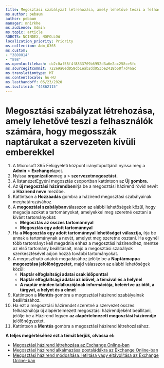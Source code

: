 ```yaml
---
title: Megosztási szabályzat létrehozása, amely lehetővé teszi a felhasználók számára, hogy megosszák naptárukat a szervezeten kívüli emberekkel
ms.author: pebaum
author: pebaum
manager: mnirkhe
ms.audience: Admin
ms.topic: article
ROBOTS: NOINDEX, NOFOLLOW
localization_priority: Priority
ms.collection: Adm_O365
ms.custom:
- "3800014"
- "898"
ms.openlocfilehash: cb2c0af55f4f8833709b6952d3a6e2ac258ce5fc
ms.sourcegitcommit: 722e9a0ed058cb1eab2dd053be2418b60f7d4aac
ms.translationtype: MT
ms.contentlocale: hu-HU
ms.lasthandoff: 06/23/2020
ms.locfileid: "44862115"
---
```

# <a name="create-a-sharing-policy-to-allow-your-users-to-share-their-calendar-with-people-outside-your-organization"></a>Megosztási szabályzat létrehozása, amely lehetővé teszi a felhasználók számára, hogy megosszák naptárukat a szervezeten kívüli emberekkel

1. A Microsoft 365 Felügyeleti központ irányítópultjáról nyissa meg a **Admin**  >  **Exchange**lapot.
2. Nyissa **organization**meg a  >  **szervezetmegosztást.**
3. A listanézetEgyéni megosztás csoportban kattintson az **Új** **gombra.**
4. Az **új megosztási házirendben**írja be a megosztási házirend rövid nevét a **Házirend neve** mezőbe.
5. Kattintson a **Hozzáadás** gombra a házirend megosztási szabályainak meghatározásához.
6. A **megosztási szabályban**válasszon az alábbi lehetőségek közül, hogy megadja azokat a tartományokat, amelyekkel meg szeretné osztani a kívánt tartományokat:
    - **Megosztás az összes tartománnyal**
    - **Megosztás egy adott tartománnyal**
8. Ha **a Megosztás egy adott tartománnyal lehetőséget választja,** írja be annak a tartománynak a nevét, amelyet meg szeretne osztani. Ha egynél több tartományt kell megadnia ehhez a megosztási házirendhez, mentse az első tartomány beállításait, majd a megosztási szabályok szerkesztésével adjon hozzá további tartományokat.
9. A megosztható adatok megadásához jelölje be a **Naptármappa megosztása jelölőnégyzetet,** majd válasszon az alábbi lehetőségek közül:
    - **Naptár elfoglaltsági adatai csak időponttal**
    - **Naptár elfoglaltsági adatai az idővel, a témával és a helynel**
    - **A naptár minden találkozójának információja, beleértve az időt, a tárgyat, a helyet és a címet**
11. Kattintson a **Mentés** gombra a megosztási házirend szabályainak beállításához.
12. Ha ezt a megosztási házirendet szeretné a szervezet összes felhasználója új alapértelmezett megosztási házirendjeként beállítani, jelölje be a Házirend legyen **az alapértelmezett megosztási házirendje** jelölőnégyzetet.
13. Kattintson a **Mentés** gombra a megosztási házirend létrehozásához.  

**A teljes megértéséhez ezt a témát kérjük, olvassa el:**

- [Megosztási házirend létrehozása az Exchange Online-ban](https://docs.microsoft.com/exchange/sharing/sharing-policies/create-a-sharing-policy)
- [Megosztási házirend alkalmazása postaládákra az Exchange Online-ban](https://docs.microsoft.com/exchange/sharing/sharing-policies/apply-a-sharing-policy)
- [Megosztási házirend módosítása, letiltása vagy eltávolítása az Exchange Online-ban](https://docs.microsoft.com/exchange/sharing/sharing-policies/modify-a-sharing-policy)